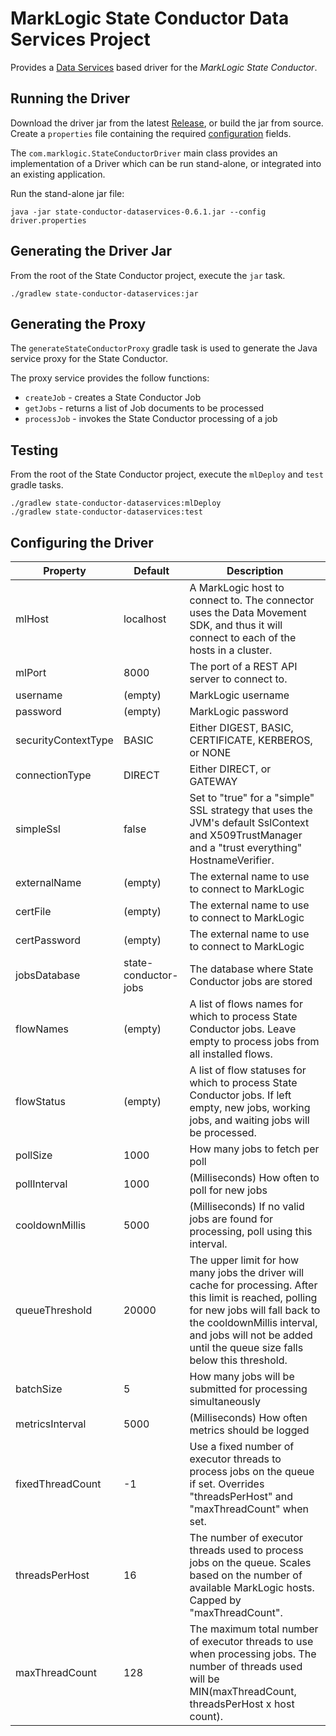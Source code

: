# MarkLogic State Conductor Data Services Project

Provides a [Data Services](http://docs.marklogic.com/guide/java/DataServices) based driver for the _MarkLogic State Conductor_.

## Running the Driver
Download the driver jar from the latest [Release](https://github.com/aclavio/marklogic-state-conductor/releases), or build the jar from source.  Create a `properties` file containing the required [configuration](#configuration) fields.

The `com.marklogic.StateConductorDriver` main class provides an implementation of a Driver which can be run stand-alone, or integrated into an existing application.

Run the stand-alone jar file:
```
java -jar state-conductor-dataservices-0.6.1.jar --config driver.properties
```

## Generating the Driver Jar

From the root of the State Conductor project, execute the `jar` task.

```
./gradlew state-conductor-dataservices:jar
```

## Generating the Proxy
The `generateStateConductorProxy` gradle task is used to generate the Java service proxy for the State Conductor.

The proxy service provides the follow functions:
* `createJob` - creates a State Conductor Job
* `getJobs` - returns a list of Job documents to be processed
* `processJob` - invokes the State Conductor processing of a job

## Testing
From the root of the State Conductor project, execute the `mlDeploy` and `test` gradle tasks.

```
./gradlew state-conductor-dataservices:mlDeploy
./gradlew state-conductor-dataservices:test
```

## Configuring the Driver <a name="configuration"></a>

| Property | Default | Description |
| --- | --- | --- |
| mlHost | localhost | A MarkLogic host to connect to. The connector uses the Data Movement SDK, and thus it will connect to each of the hosts in a cluster. |
| mlPort | 8000 | The port of a REST API server to connect to. |
| username | (empty) | MarkLogic username |
| password | (empty) | MarkLogic password |
| securityContextType | BASIC | Either DIGEST, BASIC, CERTIFICATE, KERBEROS, or NONE |
| connectionType | DIRECT | Either DIRECT, or GATEWAY |
| simpleSsl | false | Set to "true" for a "simple" SSL strategy that uses the JVM's default SslContext and X509TrustManager and a "trust everything" HostnameVerifier. |
| externalName | (empty) | The external name to use to connect to MarkLogic |
| certFile | (empty) | The external name to use to connect to MarkLogic |
| certPassword | (empty) | The external name to use to connect to MarkLogic |
| jobsDatabase | state-conductor-jobs | The database where State Conductor jobs are stored |
| flowNames | (empty) | A list of flows names for which to process State Conductor jobs.  Leave empty to process jobs from all installed flows. |
| flowStatus | (empty) | A list of flow statuses for which to process State Conductor jobs.  If left empty, new jobs, working jobs, and waiting jobs will be processed. |
| pollSize | 1000 | How many jobs to fetch per poll |
| pollInterval | 1000 | (Milliseconds) How often to poll for new jobs |
| cooldownMillis | 5000 | (Milliseconds) If no valid jobs are found for processing, poll using this interval. |
| queueThreshold | 20000 | The upper limit for how many jobs the driver will cache for processing.  After this limit is reached, polling for new jobs will fall back to the cooldownMillis interval, and jobs will not be added until the queue size falls below this threshold.  |
| batchSize | 5 | How many jobs will be submitted for processing simultaneously |
| metricsInterval | 5000 | (Milliseconds) How often metrics should be logged |
| fixedThreadCount | -1 | Use a fixed number of executor threads to process jobs on the queue if set. Overrides "threadsPerHost" and "maxThreadCount" when set. |
| threadsPerHost | 16 | The number of executor threads used to process jobs on the queue.  Scales based on the number of available MarkLogic hosts.  Capped by "maxThreadCount". |
| maxThreadCount | 128 | The maximum total number of executor threads to use when processing jobs.  The number of threads used will be MIN(maxThreadCount, threadsPerHost x host count). |

